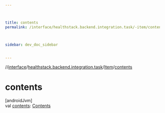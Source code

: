 ```yaml
---



title: contents
permalink: /interface/healthstack.backend.integration.task/-item/contents.html



sidebar: dev_doc_sidebar


---
```




//[interface](/bi_interface.html)/[healthstack.backend.integration.task](../index.html)/[Item](index.html)/[contents](contents.html)



# contents



[androidJvm]\
val [contents](contents.html): [Contents](../-contents/index.html)






